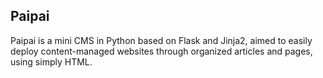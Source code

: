 Paipai
--------

Paipai is a mini CMS in Python based on Flask and Jinja2, aimed to easily deploy content-managed websites through organized articles and pages, using simply HTML.

